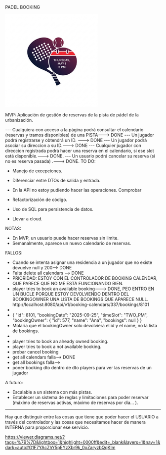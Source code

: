 PADEL BOOKING

<img src="/src/main/resources/static/padel-booking-logo.png" alt="Logo de padel Booking" title="PADEL BOOKING" width="300">

MVP: Aplicación de gestión de reservas de la pista de pádel de la urbanización.


--- Cualquiera con acceso a la página podrá consultar el calendario (reservas y tramos disponibles) de una PISTA---> DONE
--- Un jugador podrá registrarse y obtendrá un ID. ---> DONE
--- Un jugador podrá asociar su direccion a su ID.---> DONE
--- Cualquier jugador con direccion registrada podrá hacer una reserva en el calendario, si ese slot está disponible.---> DONE.
--- Un usuario podrá cancelar su reserva (si no es reserva pasada) .---> DONE.
TO DO:

- Manejo de excepciones.
- Diferenciar entre DTOs de salida y entrada.
- En la API no estoy pudiendo hacer las operaciones. Comprobar
- Refactorización de código.

- Uso de SQL para persistencia de datos.
- Llevar a cloud.

NOTAS: 

- En MVP, un usuario puede hacer reservas sin limite.
- Semanalmente, aparece un nuevo calendario de reservas.

FALLOS:

- Cuando se intenta asignar una residencia a un jugador que no existe devuelve null y 200--> DONE
- Falta delete all calendars --> DONE
- PRIORIDAD: ESTOY CON EL CONTROLADOR DE BOOKING CALENDAR, QUE PARECE QUE NO ME ESTÁ FUNCIONANDO BIEN.
- player tries to book an available booking---> DONE, PEO ENTRO EN UN BUCLE PORQUE ESTOY DEVOLVIENDO DENTRO DEL BOOKINGOWNER UNA LISTA DE BOOKINGS QUE APARECE NULL.
  http://localhost:8080/api/v1/booking-calendars/337/bookings/8101
- 
- {
  "id": 8101,
  "bookingDate": "2025-09-25",
  "timeSlot": "TWO_PM",
  "bookingOwner": {
  "id": 577,
  "name": "Ana",
  "bookings": null
  }
  }
- Molaria que el bookingOwner solo devolviera el id y el name, no la lista de bookings.
- 
- player tries to book an already owned booking.
- player tries to book a not available booking.
- probar cancel booking
- get all calendars falla--> DONE
- get all bookings falla--> 
- poner booking dto dentro de dto players para ver las reservas de un jugador

A futuro:

- Escalable a un sistema con más pistas.
- Establecer un sistema de reglas y limitaciones para poder reservar (máximo de reservas activas, máximo de reservas por día… ).


--------

Hay que distinguir entre las cosas que tiene que poder hacer el USUARIO a través del controlador 
y las cosas que necesitamos hacer de manera INTERNA para proporcionar ese servicio.

https://viewer.diagrams.net/?tags=%7B%7D&lightbox=1&highlight=0000ff&edit=_blank&layers=1&nav=1&dark=auto#G1F7YAcZhY5pEYzXbr9k_0oZaryzbQqKlm

